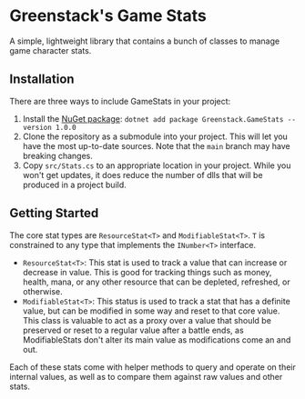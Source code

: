 # Greenstack's Game Stats
A simple, lightweight library that contains a bunch of classes to manage game character stats.

## Installation
There are three ways to include GameStats in your project:
1. Install the [NuGet package](https://www.nuget.org/packages/Greenstack.GameStats/): `dotnet add package Greenstack.GameStats --version 1.0.0`
2. Clone the repository as a submodule into your project. This will let you have the most up-to-date sources. Note that the `main` branch may have breaking changes.
3. Copy `src/Stats.cs` to an appropriate location in your project. While you won't get updates, it does reduce the number of dlls that will be produced in a project build.

## Getting Started
The core stat types are `ResourceStat<T>` and `ModifiableStat<T>`. `T` is constrained to any type that implements the `INumber<T>` interface.

 - `ResourceStat<T>`: This stat is used to track a value that can increase or decrease in value. This is good for tracking things such as money, health, mana, or any other resource that can be depleted, refreshed, or otherwise.
 - `ModifiableStat<T>`: This status is used to track a stat that has a definite value, but can be modified in some way and reset to that core value. This class is valuable to act as a proxy over a value that should be preserved or reset to a regular value after a battle ends, as ModifiableStats don't alter its main value as modifications come an and out.

Each of these stats come with helper methods to query and operate on their internal values, as well as to compare them against raw values and other stats.